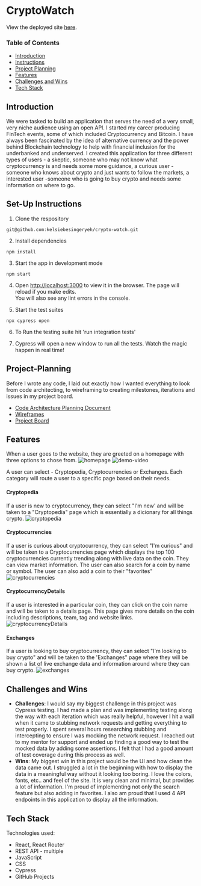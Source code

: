 # CryptoWatch

View the deployed site [here](https://crypto-watch-alpha.vercel.app/).

### Table of Contents
- [Introduction](#introduction)
- [Instructions](#set-up-instructions)
- [Project Planning](#project-planning)
- [Features](#features)
- [Challenges and Wins](#challenges-and-wins)
- [Tech Stack](#tech-stack)

## Introduction
We were tasked to build an application that serves the need of a very small, very niche audience using an open API. I started my career producing FinTech events, some of which included Cryptocurrency and Bitcoin. I have always been fascinated by the idea of alternative currency and the power behind Blockchain technology to help with financial inclusion for the underbanked and underserved. I created this application for three different types of users - a skeptic, someone who may not know what cryptocurrency is and needs some more guidance, a curious user - someone who knows about crypto and just wants to follow the markets, a interested user -someone who is going to buy crypto and needs some information on where to go.

## Set-Up Instructions
1. Clone the respository

```git@github.com:kelsiebesingeryeh/crypto-watch.git```

2. Install dependencies

```npm install```

3. Start the app in development mode

```npm start```

4. Open [http://localhost:3000](http://localhost:3000) to view it in the browser.
The page will reload if you make edits.\
You will also see any lint errors in the console.

5. Start the test suites

```npx cypress open```

6. To Run the testing suite hit 'run integration tests'

7. Cypress will open a new window to run all the tests. Watch the magic happen in real time!

## Project-Planning
Before I wrote any code, I laid out exactly how I wanted everything to look from code architecting, to wireframing to creating milestones, iterations and issues in my project board.
- [Code Architecture Planning Document](https://docs.google.com/spreadsheets/d/1SW2n_IZGMDNepVv4uPsDmclpP6XuVnBtv2_5lyqu8-0/edit?usp=sharing)
- [Wireframes](https://kelsielbesinger81110.invisionapp.com/freehand/cryptopedia-XyQLeHM2u)
- [Project Board](https://github.com/kelsiebesingeryeh/crypto-watch/projects/1)

## Features
When a user goes to the website, they are greeted on a homepage with three options to chose from.
![homepage](https://i.imgur.com/1k9T6bw.png)
![demo-video](https://media.giphy.com/media/fB7DjuTJerp03OYMJo/giphy.gif)

A user can select - Cryptopedia, Cryptocurrencies or Exchanges. Each category will route a user to a specific page based on their needs.

#### Cryptopedia
If a user is new to cryptocurrency, they can select "I'm new' and will be taken to a "Cryptopedia" page which is essentially a dicionary for all things crypto.
![cryptopedia](https://i.imgur.com/plTByvj.png)

#### Cryptocurrencies
If a user is curious about cryptocurrency, they can select "I'm curious" and will be taken to a Cryptocurrencies page which displays the top 100 cryptocurrencies currently trending along with live data on the coin. They can view market information. The user can also search for a coin by name or symbol. The user can also add a coin to their "favorites"
![cryptocurrencies](https://i.imgur.com/e92XMd4.png)

#### CryptocurrencyDetails
If a user is interested in a particular coin, they can click on the coin name and will be taken to a details page. This page gives more details on the coin including descriptions, team, tag and website links.
![cryptocurrencyDetails](https://i.imgur.com/CF3gQwZ.png)

#### Exchanges
If a user is looking to buy cryptocurrency, they can select "I'm looking to buy crypto" and will be taken to the 'Exchanges" page where they will be shown a list of live exchange data and information around where they can buy crypto.
![exchanges](https://i.imgur.com/le1Pv4y.png)


## Challenges and Wins
* **Challenges**: I would say my biggest challenge in this project was Cypress testing. I had made a plan and was implementing testing along the way with each iteration which was really helpful, however I hit a wall when it came to stubbing network requests and getting everything to test properly. I spent several hours researching stubbing and intercepting to ensure I was mocking the network request. I reached out to my mentor for support and ended up finding a good way to test the mocked data by adding some assertions. I felt that I had a good amount of test coverage during this process as well.
* **Wins**: My biggest win in this project would be the UI and how clean the data came out. I struggled a lot in the beginning with how to display the data in a meaningful way without it looking too boring. I love the colors, fonts, etc.. and feel of the site. It is very clean and minimal, but provides a lot of information. I'm proud of implementing not only the search feature but also adding in favorites. I also am proud that I used 4 API endpoints in this application to display all the information.  

## Tech Stack
Technologies used: 
* React, React Router
* REST API - multiple
* JavaScript
* CSS
* Cypress
* GitHub Projects

